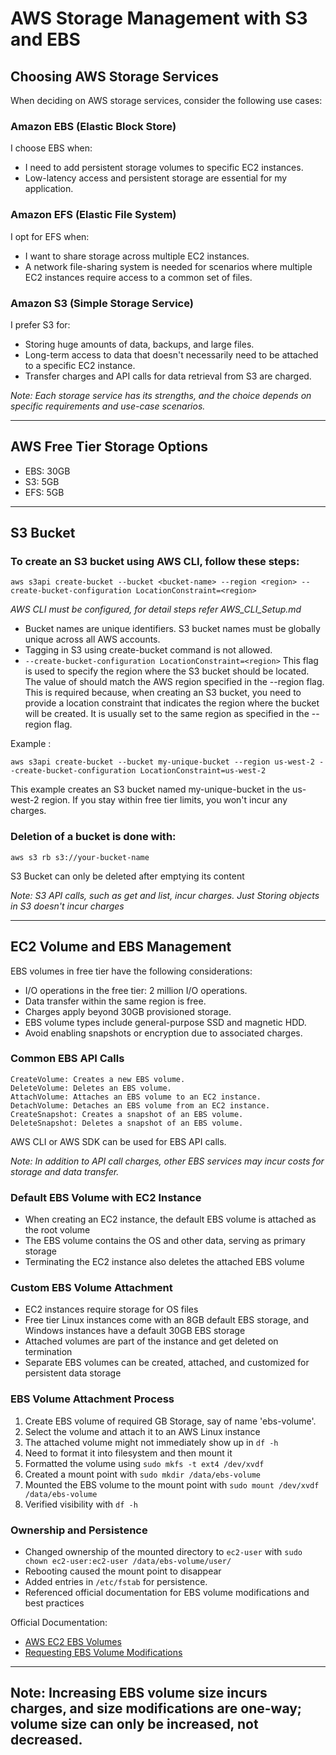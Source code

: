# **AWS Storage Management with S3 and EBS**


## **Choosing AWS Storage Services**

When deciding on AWS storage services, consider the following use cases:

### Amazon EBS (Elastic Block Store)

I choose EBS when:
- I need to add persistent storage volumes to specific EC2 instances.
- Low-latency access and persistent storage are essential for my application.

### Amazon EFS (Elastic File System)

I opt for EFS when:
- I want to share storage across multiple EC2 instances.
- A network file-sharing system is needed for scenarios where multiple EC2 instances require access to a common set of files.

### Amazon S3 (Simple Storage Service)

I prefer S3 for:
- Storing huge amounts of data, backups, and large files.
- Long-term access to data that doesn't necessarily need to be attached to a specific EC2 instance.
- Transfer charges and API calls for data retrieval from S3 are charged.

*Note: Each storage service has its strengths, and the choice depends on specific requirements and use-case scenarios.*

---
## AWS Free Tier Storage Options
-  EBS: 30GB
-  S3: 5GB
-  EFS: 5GB

---

## **S3 Bucket**

### To create an S3 bucket using AWS CLI, follow these steps:


```
aws s3api create-bucket --bucket <bucket-name> --region <region> --create-bucket-configuration LocationConstraint=<region>
```
*AWS CLI must be configured, for detail steps refer AWS_CLI_Setup.md*

-  Bucket names are unique identifiers. S3 bucket names must be globally unique across all AWS accounts.
-  Tagging in S3 using create-bucket command is not allowed.
-  `--create-bucket-configuration LocationConstraint=<region>` This flag is used to specify the region where the S3 bucket should be located. The value of <region> should match the AWS region specified in the --region flag. This is required because, when creating an S3 bucket, you need to provide a location constraint that indicates the region where the bucket will be created. It is usually set to the same region as specified in the --region flag.

Example :
```
aws s3api create-bucket --bucket my-unique-bucket --region us-west-2 --create-bucket-configuration LocationConstraint=us-west-2
```
This example creates an S3 bucket named my-unique-bucket in the us-west-2 region. If you stay within free tier limits, you won't incur any charges.

### Deletion of a bucket is done with:
```
aws s3 rb s3://your-bucket-name
```
S3 Bucket can only be deleted after emptying its content

*Note: S3 API calls, such as get and list, incur charges. Just Storing objects in S3 doesn't incur charges*

---

## **EC2 Volume and EBS Management**

EBS volumes in free tier have the following considerations:

-  I/O operations in the free tier: 2 million I/O operations.
-  Data transfer within the same region is free.
-  Charges apply beyond 30GB provisioned storage.
-  EBS volume types include general-purpose SSD and magnetic HDD.
-  Avoid enabling snapshots or encryption due to associated charges.

### Common EBS API Calls
```
CreateVolume: Creates a new EBS volume.
DeleteVolume: Deletes an EBS volume.
AttachVolume: Attaches an EBS volume to an EC2 instance.
DetachVolume: Detaches an EBS volume from an EC2 instance.
CreateSnapshot: Creates a snapshot of an EBS volume.
DeleteSnapshot: Deletes a snapshot of an EBS volume.
```
AWS CLI or AWS SDK can be used for EBS API calls.

*Note: In addition to API call charges, other EBS services may incur costs for storage and data transfer.*


### Default EBS Volume with EC2 Instance

- When creating an EC2 instance, the default EBS volume is attached as the root volume
- The EBS volume contains the OS and other data, serving as primary storage
- Terminating the EC2 instance also deletes the attached EBS volume

### Custom EBS Volume Attachment

- EC2 instances require storage for OS files
- Free tier Linux instances come with an 8GB default EBS storage, and Windows instances have a default 30GB EBS storage
- Attached volumes are part of the instance and get deleted on termination
- Separate EBS volumes can be created, attached, and customized for persistent data storage

### EBS Volume Attachment Process

1. Create EBS volume of required GB Storage, say of name 'ebs-volume'.
2. Select the volume and attach it to an AWS Linux instance
3. The attached volume might not immediately show up in `df -h`
4. Need to format it into filesystem and then mount it
5. Formatted the volume using `sudo mkfs -t ext4 /dev/xvdf`
6. Created a mount point with `sudo mkdir /data/ebs-volume`
7. Mounted the EBS volume to the mount point with `sudo mount /dev/xvdf /data/ebs-volume`
8. Verified visibility with `df -h`

### Ownership and Persistence

- Changed ownership of the mounted directory to `ec2-user` with `sudo chown ec2-user:ec2-user /data/ebs-volume/user/`
- Rebooting caused the mount point to disappear
- Added entries in `/etc/fstab` for persistence.
- Referenced official documentation for EBS volume modifications and best practices

Official Documentation:
- [AWS EC2 EBS Volumes](https://docs.aws.amazon.com/AWSEC2/latest/UserGuide/ebs-using-volumes.html)
- [Requesting EBS Volume Modifications](https://docs.aws.amazon.com/AWSEC2/latest/UserGuide/requesting-ebs-volume-modifications.html)

---
**Note:** Increasing EBS volume size incurs charges, and size modifications are one-way; volume size can only be increased, not decreased.
---
